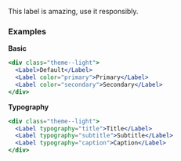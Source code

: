This label is amazing, use it responsibly.

### Examples

<strong>Basic</strong>

```jsx
<div class="theme--light">
  <Label>Default</Label>
  <Label color="primary">Primary</Label>
  <Label color="secondary">Secondary</Label>
</div>
```

<strong>Typography</strong>

```jsx
<div class="theme--light">
  <Label typography="title">Title</Label>
  <Label typography="subtitle">Subtitle</Label>
  <Label typography="caption">Caption</Label>
</div>
```
